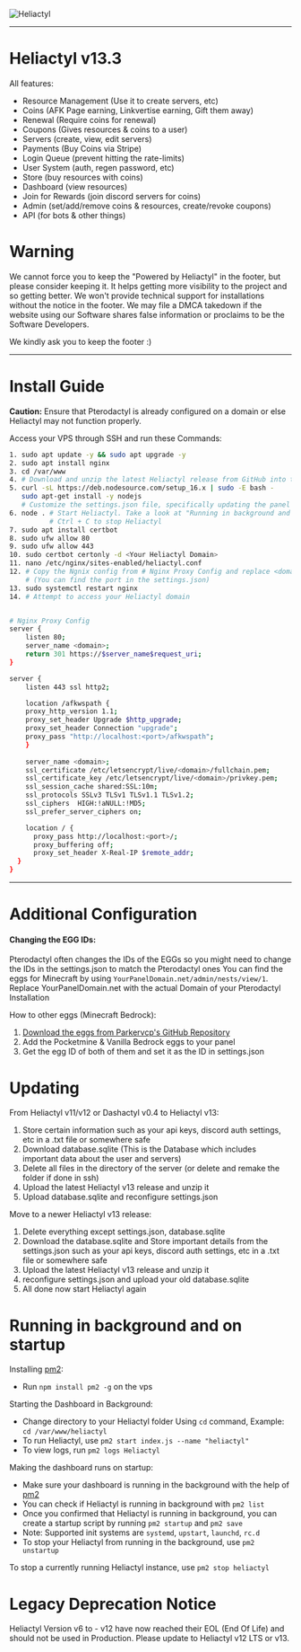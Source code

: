 ![Heliactyl](https://media.discordapp.net/attachments/1000768414220038204/1157727962569900192/Heliactyl-preview.png)

<hr>

# Heliactyl v13.3

All features:
- Resource Management (Use it to create servers, etc)
- Coins (AFK Page earning, Linkvertise earning, Gift them away)
- Renewal (Require coins for renewal)
- Coupons (Gives resources & coins to a user)
- Servers (create, view, edit servers)
- Payments (Buy Coins via Stripe)
- Login Queue (prevent hitting the rate-limits)
- User System (auth, regen password, etc)
- Store (buy resources with coins)
- Dashboard (view resources)
- Join for Rewards (join discord servers for coins)
- Admin (set/add/remove coins & resources, create/revoke coupons)
- API (for bots & other things)

# Warning

We cannot force you to keep the "Powered by Heliactyl" in the footer, but please consider keeping it. It helps getting more visibility to the project and so getting better. We won't provide technical support for installations without the notice in the footer. We may file a DMCA takedown if the website using our Software shares false information or proclaims to be the Software Developers.

We kindly ask you to keep the footer :)

<hr>

# Install Guide

**Caution:** Ensure that Pterodactyl is already configured on a domain or else Heliactyl may not function properly.

Access your VPS through SSH and run these Commands:

```bash
1. sudo apt update -y && sudo apt upgrade -y
2. sudo apt install nginx
3. cd /var/www
4. # Download and unzip the latest Heliactyl release from GitHub into the current folder
5. curl -sL https://deb.nodesource.com/setup_16.x | sudo -E bash -
   sudo apt-get install -y nodejs
   # Customize the settings.json file, specifically updating the panel domain, API key, and Discord authentication settings.
6. node . # Start Heliactyl. Take a look at "Running in background and on startup" if you want Heliactyl to run in the background
          # Ctrl + C to stop Heliactyl
7. sudo apt install certbot
8. sudo ufw allow 80
9. sudo ufw allow 443
10. sudo certbot certonly -d <Your Heliactyl Domain>
11. nano /etc/nginx/sites-enabled/heliactyl.conf
12. # Copy the Ngnix config from # Nginx Proxy Config and replace <domain> with your domain and <port> with the Port Heliactyl is running on 
    # (You can find the port in the settings.json)
13. sudo systemctl restart nginx
14. # Attempt to access your Heliactyl domain


# Nginx Proxy Config
server {
    listen 80;
    server_name <domain>;
    return 301 https://$server_name$request_uri;
}

server {
    listen 443 ssl http2;

    location /afkwspath {
    proxy_http_version 1.1;
    proxy_set_header Upgrade $http_upgrade;
    proxy_set_header Connection "upgrade";
    proxy_pass "http://localhost:<port>/afkwspath";
    }
    
    server_name <domain>;
    ssl_certificate /etc/letsencrypt/live/<domain>/fullchain.pem;
    ssl_certificate_key /etc/letsencrypt/live/<domain>/privkey.pem;
    ssl_session_cache shared:SSL:10m;
    ssl_protocols SSLv3 TLSv1 TLSv1.1 TLSv1.2;
    ssl_ciphers  HIGH:!aNULL:!MD5;
    ssl_prefer_server_ciphers on;

    location / {
      proxy_pass http://localhost:<port>/;
      proxy_buffering off;
      proxy_set_header X-Real-IP $remote_addr;
  }
}
```

<hr>

# Additional Configuration

#### **Changing the EGG IDs**:
 Pterodactyl often changes the IDs of the EGGs so you might need to change the IDs in the settings.json to match the Pterodactyl ones
 You can find the eggs for Minecraft by using `YourPanelDomain.net/admin/nests/view/1`. Replace YourPanelDomain.net with the actual Domain of your Pterodactyl Installation

How to other eggs (Minecraft Bedrock):
1. [Download the eggs from Parkervcp's GitHub Repository](https://github.com/parkervcp/eggs)
2. Add the Pocketmine & Vanilla Bedrock eggs to your panel
3. Get the egg ID of both of them and set it as the ID in settings.json

# Updating 

From Heliactyl v11/v12 or Dashactyl v0.4 to Heliactyl v13:
1. Store certain information such as your api keys, discord auth settings, etc in a .txt file or somewhere safe
2. Download database.sqlite (This is the Database which includes important data about the user and servers) 
3. Delete all files in the directory of the server (or delete and remake the folder if done in ssh)
4. Upload the latest Heliactyl v13 release and unzip it
5. Upload database.sqlite and reconfigure settings.json

Move to a newer Heliactyl v13 release:
1. Delete everything except settings.json, database.sqlite
2. Download the database.sqlite and Store important details from the settings.json such as your api keys, discord auth settings, etc in a .txt file or somewhere safe
3. Upload the latest Heliactyl v13 release and unzip it
4. reconfigure settings.json and upload your old database.sqlite
5. All done now start Heliactyl again

# Running in background and on startup
Installing [pm2](https://github.com/Unitech/pm2):
- Run `npm install pm2 -g` on the vps

Starting the Dashboard in Background:
- Change directory to your Heliactyl folder Using `cd` command, Example: `cd /var/www/heliactyl` 
- To run Heliactyl, use `pm2 start index.js --name "heliactyl"`
- To view logs, run `pm2 logs Heliactyl`

Making the dashboard runs on startup:
- Make sure your dashboard is running in the background with the help of [pm2](https://github.com/Unitech/pm2)
- You can check if Heliactyl is running in background with `pm2 list`
- Once you confirmed that Heliactyl is running in background, you can create a startup script by running `pm2 startup` and `pm2 save`
- Note: Supported init systems are `systemd`, `upstart`, `launchd`, `rc.d`
- To stop your Heliactyl from running in the background, use `pm2 unstartup`

To stop a currently running Heliactyl instance, use `pm2 stop heliactyl`

# Legacy Deprecation Notice

Heliactyl Version v6 to - v12 have now reached their EOL (End Of Life) and should not be used in Production.
Please update to Heliactyl v12 LTS or v13.

